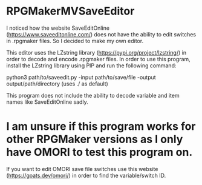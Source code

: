# RPGMakerMVSaveEditor

I noticed how the website SaveEditOnline (https://www.saveeditonline.com/) does not have the ability to edit switches in .rpgmaker files.
So I decided to make my own editor.

This editor uses the LZstring library (https://pypi.org/project/lzstring/) in order to decode and encode .rpgmaker files.
In order to use this program, install the LZstring library using PIP and run the following command:

python3 path/to/saveedit.py -input path/to/save/file -output output/path/directory (uses ./ as default)

This program does not include the ability to decode variable and item names like SaveEditOnline sadly.


# I am unsure if this program works for other RPGMaker versions as I only have OMORI to test this program on.
If you want to edit OMORI save file switches use this website (https://goats.dev/omori/) in order to find the variable/switch ID.
